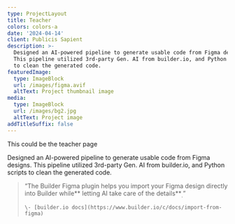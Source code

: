 ```yaml
---
type: ProjectLayout
title: Teacher
colors: colors-a
date: '2024-04-14'
client: Publicis Sapient
description: >-
  Designed an AI-powered pipeline to generate usable code from Figma designs.
  This pipeline utilized 3rd-party Gen. AI from builder.io, and Python scripts
  to clean the generated code.
featuredImage:
  type: ImageBlock
  url: /images/figma.avif
  altText: Project thumbnail image
media:
  type: ImageBlock
  url: /images/bg2.jpg
  altText: Project image
addTitleSuffix: false
---
```

This could be the teacher page



Designed an AI-powered pipeline to generate usable code from Figma designs. This pipeline utilized 3rd-party Gen. AI from builder.io, and Python scripts to clean the generated code.

> “The Builder Figma plugin helps you import your Figma design directly into Builder while\*\* letting AI take care of the details\*\*<sub>.</sub>”
>
> ```
> \- [builder.io docs](https://www.builder.io/c/docs/import-from-figma)
> ```

